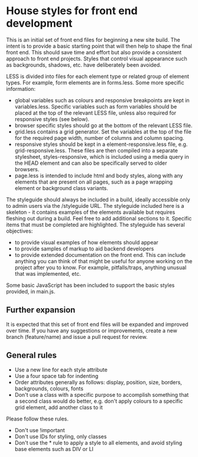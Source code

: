 House styles for front end development
=========================================

This is an initial set of front end files for beginning a new site build. The intent is to provide a basic starting point that will then help to shape the final front end. This should save time and effort but also provide a consistent approach to front end projects. Styles that control visual appearance such as backgrounds, shadows, etc. have deliberately been avoided.

LESS is divided into files for each element type or related group of element types. For example, form elements are in forms.less. Some more specific information:

- global variables such as colours and responsive breakpoints are kept in variables.less. Specific variables such as form variables should be placed at the top of the relevant LESS file, unless also required for responsive styles (see below).
- browser specific styles should go at the bottom of the relevant LESS file.
- grid.less contains a grid generator. Set the variables at the top of the file for the required page width, number of columns and column spacing.
- responsive styles should be kept in a element-responsive.less file, e.g. grid-responsive.less. These files are then compiled into a separate stylesheet, styles-responsive, which is included using a media query in the HEAD element and can also be specifically served to older browsers.
- page.less is intended to include html and body styles, along with any elements that are present on all pages, such as a page wrapping element or background class variants.

The styleguide should always be included in a build, ideally accessible only to admin users via the /styleguide URL. The styleguide included here is a skeleton - it contains examples of the elements available but requires fleshing out during a build. Feel free to add additional sections to it. Specific items that must be completed are highlighted. The styleguide has several objectives:
- to provide visual examples of how elements should appear
- to provide samples of markup to aid backend developers
- to provide extended documentation on the front end. This can include anything you can think of that might be useful for anyone working on the project after you to know. For example, pitfalls/traps, anything unusual that was implemented, etc.

Some basic JavaScript has been included to support the basic styles provided, in main.js.

Further expansion
-----------------

It is expected that this set of front end files will be expanded and improved over time. If you have any suggestions or improvements, create a new branch (feature/name) and issue a pull request for review.

General rules
-------------

- Use a new line for each style attribute
- Use a four space tab for indenting
- Order attributes generally as follows: display, position, size, borders, backgrounds, colours, fonts
- Don't use a class with a specific purpose to accomplish something that a second class would do better, e.g. don't apply colours to a specific grid element, add another class to it

Please follow these rules.

- Don't use !important
- Don't use IDs for styling, only classes
- Don't use the * rule to apply a style to all elements, and avoid styling base elements such as DIV or LI

